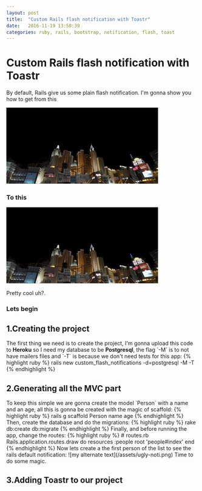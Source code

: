 ```yaml
---
layout: post
title:  "Custom Rails flash notification with Toastr"
date:   2016-11-19 13:50:39
categories: ruby, rails, bootstrap, notification, flash, toast
---
```

<h1>Custom Rails flash notification with Toastr</h1>

By default, Rails give us some plain flash notification. I'm gonna show you how to get from this

![my alternate text](/assets/test-page-image-1.jpg)

<h3>To this </h3>

![my alternate text](/assets/test-page-image-1.jpg)

Pretty cool uh?.
<h3>Lets begin</h3>

<h2>1.Creating the project</h2>
  The first thing we need is to create the project, I'm gonna upload this code to <strong>Heroku</strong> so I need
  my database to be <strong>Postgresql</strong>, the flag `-M` is to not have mailers files and `-T` is because we don't need tests for this app:
{% highlight ruby %}
rails new custom_flash_notifications -d=postgresql -M -T
{% endhighlight %}
<h2>2.Generating all the MVC part</h2>
  To keep this simple we are gonna create the model `Person` with a name and an age, all this is gonna be
  created with the magic of scaffold:
{% highlight ruby %}
rails g scaffold Person name age
{% endhighlight %}
Then, create the database and do the migrations:
{% highlight ruby %}
rake db:create db:migrate
{% endhighlight %}
Finally, and before running the app, change the routes:
{% highlight ruby %}
# routes.rb
Rails.application.routes.draw do
  resources :people
  root 'people#index'
end
{% endhighlight %}
  Now lets create a the first person of the list to see the rails default notification:
  ![my alternate text](/assets/ugly-noti.png)
  Time to do some magic.
<h2>3.Adding Toastr to our project </h2>
